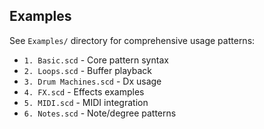 ## Examples

See `Examples/` directory for comprehensive usage patterns:

- `1. Basic.scd` - Core pattern syntax
- `2. Loops.scd` - Buffer playback
- `3. Drum Machines.scd` - Dx usage
- `4. FX.scd` - Effects examples
- `5. MIDI.scd` - MIDI integration
- `6. Notes.scd` - Note/degree patterns
